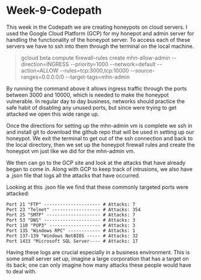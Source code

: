 # Week-9-Codepath

This week in the Codepath we are creating honeypots on cloud servers. I used the Google Cloud Platform (GCP) for my honepot and admin server for handling the functionality of the honeypot server. To access each of these servers we have to ssh into them through the terminal on the local machine.

>gcloud beta compute firewall-rules create mhn-allow-admin --direction=INGRESS --priority=1000 --network=default --action=ALLOW --rules=tcp:3000,tcp:10000 --source-ranges=0.0.0.0/0 --target-tags=mhn-admin

By running the command above it allows ingress traffic through the ports between 3000 and 10000, which is needed to make the honeypot vulnerable. In regular day to day business, networks should practice the safe habit of disabling any unused ports, but since were trying to get attacked we open this wide range up.

Once the directions for setting up the mhn-admin vm is complete we ssh in and install git to download the github repo that will be used in setting up our honeypot. We exit the terminal to get out of the ssh connection and back to the local directory, then we set up the honeypot firewall rules and create the honeypot vm just like we did for the mhn-admin vm.

We then can go to the GCP site and look at the attacks that have already began to come in. Along with GCP to keep track of intrusions, we also have a .json file that logs all the attacks that have occurred.

Looking at this .json file we find that these commonly targeted ports were attacked:

```
Port 21 "FTP" --------------------- # Attacks: 7
Port 23 "Telnet" ------------------ # Attacks: 354
Port 25 "SMTP" -------------------- # Attacks: 7
Port 53 "DNS" --------------------- # Attacks: 3
Port 110 "POP3" ------------------- # Attacks: 3
Port 135 "Windows RPC" ------------ # Attacks: 1
Port 137-139 "Windows NetBIOS ----- # Attacks: 32
Port 1433 "Microsoft SQL Server---- # Attacks: 17
```
Having these logs are crucial especially in a business environment. This is some small server set up, imagine a large corporation that has a target on its back; one can only imagine how many attacks these people would have to deal with.



